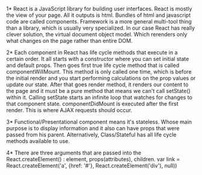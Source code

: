 1* React is a JavaScript library for building user interfaces. React is mostly the view of your page. All it outputs is html. Bundles of html and javascript code are called components. Framework is a more general multi-tool thing than a library, which is usually very specialized. In our case React has really clever solution, the virtual document object model. Which rerenders only what changes on the page rather than entire DOM.

2* Each component in React has life cycle methods that execute in a certain order. It all starts with a constructor where you can set initial state and default props. Then goes first true life cycle method that is called componentWillMount. 
This method is only called one time, which is before the initial render and you start performing calculations on the prop values or update our state. After that goes render method, it renders our content to the page and it must be a pure method that means we can't call setState() within it. Calling setState starts an infinite loop that watches for changes to that component state. componentDidMount is executed after the first render. This is where AJAX requests should occur.

3* Functional/Presentational component means it's stateless. Whose main purpose is to display information and it also can have props that were passed from his parent. Alternatively, Class/Stateful has all life cycle methods available to use.

4* There are three arguments that are passed into the React.createElement() : element, props(attributes), children.
var link = React.createElement('a', {href: '#'}, React.createElement('div'), null))